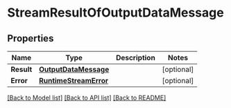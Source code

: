 # StreamResultOfOutputDataMessage

## Properties

Name | Type | Description | Notes
------------ | ------------- | ------------- | -------------
**Result** | [**OutputDataMessage**](OutputDataMessage.md) |  | [optional] 
**Error** | [**RuntimeStreamError**](runtimeStreamError.md) |  | [optional] 

[[Back to Model list]](../README.md#documentation-for-models) [[Back to API list]](../README.md#documentation-for-api-endpoints) [[Back to README]](../README.md)


